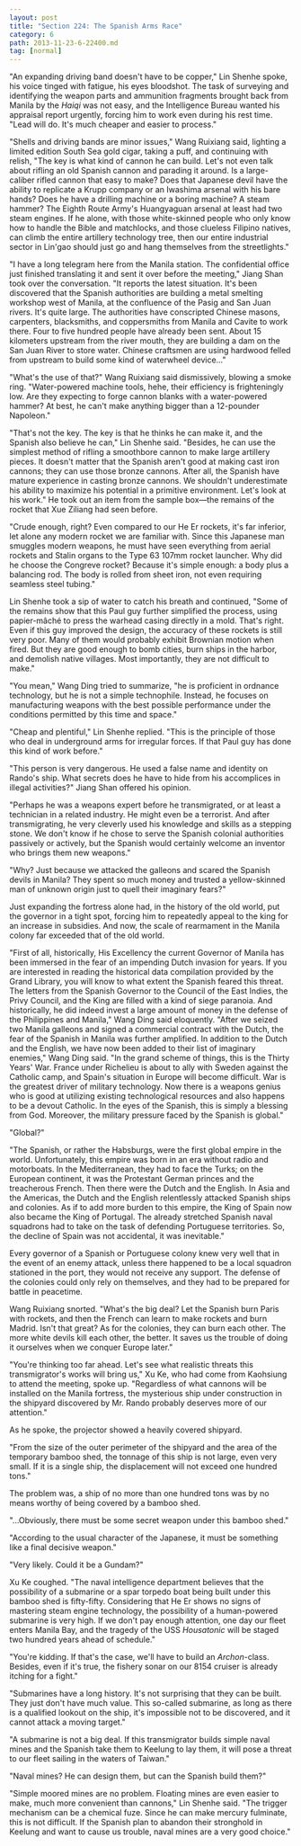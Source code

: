 ```yaml
---
layout: post
title: "Section 224: The Spanish Arms Race"
category: 6
path: 2013-11-23-6-22400.md
tag: [normal]
---
```


"An expanding driving band doesn't have to be copper," Lin Shenhe spoke, his voice tinged with fatigue, his eyes bloodshot. The task of surveying and identifying the weapon parts and ammunition fragments brought back from Manila by the *Haiqi* was not easy, and the Intelligence Bureau wanted his appraisal report urgently, forcing him to work even during his rest time. "Lead will do. It's much cheaper and easier to process."

"Shells and driving bands are minor issues," Wang Ruixiang said, lighting a limited edition South Sea gold cigar, taking a puff, and continuing with relish, "The key is what kind of cannon he can build. Let's not even talk about rifling an old Spanish cannon and parading it around. Is a large-caliber rifled cannon that easy to make? Does that Japanese devil have the ability to replicate a Krupp company or an Iwashima arsenal with his bare hands? Does he have a drilling machine or a boring machine? A steam hammer? The Eighth Route Army's Huangyaguan arsenal at least had two steam engines. If he alone, with those white-skinned people who only know how to handle the Bible and matchlocks, and those clueless Filipino natives, can climb the entire artillery technology tree, then our entire industrial sector in Lin'gao should just go and hang themselves from the streetlights."

"I have a long telegram here from the Manila station. The confidential office just finished translating it and sent it over before the meeting," Jiang Shan took over the conversation. "It reports the latest situation. It's been discovered that the Spanish authorities are building a metal smelting workshop west of Manila, at the confluence of the Pasig and San Juan rivers. It's quite large. The authorities have conscripted Chinese masons, carpenters, blacksmiths, and coppersmiths from Manila and Cavite to work there. Four to five hundred people have already been sent. About 15 kilometers upstream from the river mouth, they are building a dam on the San Juan River to store water. Chinese craftsmen are using hardwood felled from upstream to build some kind of waterwheel device..."

"What's the use of that?" Wang Ruixiang said dismissively, blowing a smoke ring. "Water-powered machine tools, hehe, their efficiency is frighteningly low. Are they expecting to forge cannon blanks with a water-powered hammer? At best, he can't make anything bigger than a 12-pounder Napoleon."

"That's not the key. The key is that he thinks he can make it, and the Spanish also believe he can," Lin Shenhe said. "Besides, he can use the simplest method of rifling a smoothbore cannon to make large artillery pieces. It doesn't matter that the Spanish aren't good at making cast iron cannons; they can use those bronze cannons. After all, the Spanish have mature experience in casting bronze cannons. We shouldn't underestimate his ability to maximize his potential in a primitive environment. Let's look at his work." He took out an item from the sample box—the remains of the rocket that Xue Ziliang had seen before.

"Crude enough, right? Even compared to our He Er rockets, it's far inferior, let alone any modern rocket we are familiar with. Since this Japanese man smuggles modern weapons, he must have seen everything from aerial rockets and Stalin organs to the Type 63 107mm rocket launcher. Why did he choose the Congreve rocket? Because it's simple enough: a body plus a balancing rod. The body is rolled from sheet iron, not even requiring seamless steel tubing."

Lin Shenhe took a sip of water to catch his breath and continued, "Some of the remains show that this Paul guy further simplified the process, using papier-mâché to press the warhead casing directly in a mold. That's right. Even if this guy improved the design, the accuracy of these rockets is still very poor. Many of them would probably exhibit Brownian motion when fired. But they are good enough to bomb cities, burn ships in the harbor, and demolish native villages. Most importantly, they are not difficult to make."

"You mean," Wang Ding tried to summarize, "he is proficient in ordnance technology, but he is not a simple technophile. Instead, he focuses on manufacturing weapons with the best possible performance under the conditions permitted by this time and space."

"Cheap and plentiful," Lin Shenhe replied. "This is the principle of those who deal in underground arms for irregular forces. If that Paul guy has done this kind of work before."

"This person is very dangerous. He used a false name and identity on Rando's ship. What secrets does he have to hide from his accomplices in illegal activities?" Jiang Shan offered his opinion.

"Perhaps he was a weapons expert before he transmigrated, or at least a technician in a related industry. He might even be a terrorist. And after transmigrating, he very cleverly used his knowledge and skills as a stepping stone. We don't know if he chose to serve the Spanish colonial authorities passively or actively, but the Spanish would certainly welcome an inventor who brings them new weapons."

"Why? Just because we attacked the galleons and scared the Spanish devils in Manila? They spent so much money and trusted a yellow-skinned man of unknown origin just to quell their imaginary fears?"

Just expanding the fortress alone had, in the history of the old world, put the governor in a tight spot, forcing him to repeatedly appeal to the king for an increase in subsidies. And now, the scale of rearmament in the Manila colony far exceeded that of the old world.

"First of all, historically, His Excellency the current Governor of Manila has been immersed in the fear of an impending Dutch invasion for years. If you are interested in reading the historical data compilation provided by the Grand Library, you will know to what extent the Spanish feared this threat. The letters from the Spanish Governor to the Council of the East Indies, the Privy Council, and the King are filled with a kind of siege paranoia. And historically, he did indeed invest a large amount of money in the defense of the Philippines and Manila," Wang Ding said eloquently. "After we seized two Manila galleons and signed a commercial contract with the Dutch, the fear of the Spanish in Manila was further amplified. In addition to the Dutch and the English, we have now been added to their list of imaginary enemies," Wang Ding said. "In the grand scheme of things, this is the Thirty Years' War. France under Richelieu is about to ally with Sweden against the Catholic camp, and Spain's situation in Europe will become difficult. War is the greatest driver of military technology. Now there is a weapons genius who is good at utilizing existing technological resources and also happens to be a devout Catholic. In the eyes of the Spanish, this is simply a blessing from God. Moreover, the military pressure faced by the Spanish is global."

"Global?"

"The Spanish, or rather the Habsburgs, were the first global empire in the world. Unfortunately, this empire was born in an era without radio and motorboats. In the Mediterranean, they had to face the Turks; on the European continent, it was the Protestant German princes and the treacherous French. Then there were the Dutch and the English. In Asia and the Americas, the Dutch and the English relentlessly attacked Spanish ships and colonies. As if to add more burden to this empire, the King of Spain now also became the King of Portugal. The already stretched Spanish naval squadrons had to take on the task of defending Portuguese territories. So, the decline of Spain was not accidental, it was inevitable."

Every governor of a Spanish or Portuguese colony knew very well that in the event of an enemy attack, unless there happened to be a local squadron stationed in the port, they would not receive any support. The defense of the colonies could only rely on themselves, and they had to be prepared for battle in peacetime.

Wang Ruixiang snorted. "What's the big deal? Let the Spanish burn Paris with rockets, and then the French can learn to make rockets and burn Madrid. Isn't that great? As for the colonies, they can burn each other. The more white devils kill each other, the better. It saves us the trouble of doing it ourselves when we conquer Europe later."

"You're thinking too far ahead. Let's see what realistic threats this transmigrator's works will bring us," Xu Ke, who had come from Kaohsiung to attend the meeting, spoke up. "Regardless of what cannons will be installed on the Manila fortress, the mysterious ship under construction in the shipyard discovered by Mr. Rando probably deserves more of our attention."

As he spoke, the projector showed a heavily covered shipyard.

"From the size of the outer perimeter of the shipyard and the area of the temporary bamboo shed, the tonnage of this ship is not large, even very small. If it is a single ship, the displacement will not exceed one hundred tons."

The problem was, a ship of no more than one hundred tons was by no means worthy of being covered by a bamboo shed.

"...Obviously, there must be some secret weapon under this bamboo shed."

"According to the usual character of the Japanese, it must be something like a final decisive weapon."

"Very likely. Could it be a Gundam?"

Xu Ke coughed. "The naval intelligence department believes that the possibility of a submarine or a spar torpedo boat being built under this bamboo shed is fifty-fifty. Considering that He Er shows no signs of mastering steam engine technology, the possibility of a human-powered submarine is very high. If we don't pay enough attention, one day our fleet enters Manila Bay, and the tragedy of the USS *Housatonic* will be staged two hundred years ahead of schedule."

"You're kidding. If that's the case, we'll have to build an *Archon*-class. Besides, even if it's true, the fishery sonar on our 8154 cruiser is already itching for a fight."

"Submarines have a long history. It's not surprising that they can be built. They just don't have much value. This so-called submarine, as long as there is a qualified lookout on the ship, it's impossible not to be discovered, and it cannot attack a moving target."

"A submarine is not a big deal. If this transmigrator builds simple naval mines and the Spanish take them to Keelung to lay them, it will pose a threat to our fleet sailing in the waters of Taiwan."

"Naval mines? He can design them, but can the Spanish build them?"

"Simple moored mines are no problem. Floating mines are even easier to make, much more convenient than cannons," Lin Shenhe said. "The trigger mechanism can be a chemical fuze. Since he can make mercury fulminate, this is not difficult. If the Spanish plan to abandon their stronghold in Keelung and want to cause us trouble, naval mines are a very good choice."
